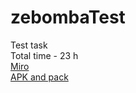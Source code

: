 # zebombaTest
Test task<br>
Total time - 23 h<br>
[Miro](https://miro.com/app/board/uXjVNUphSXs=/?share_link_id=352238414122)<br>
[APK and pack](https://drive.google.com/drive/folders/1Jbh9IwJkqd9_a19Cko0bAOpYCStDFjWL?usp=drive_link)<br>
